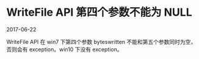 # WriteFile API 第四个参数不能为 NULL
2017-06-22

WriteFile API 在 win7 下第四个参数 byteswritten 不能和第五个参数同时为空，否则会有 exception。win10 下没有 exception。